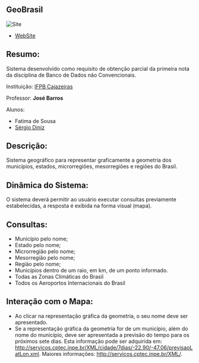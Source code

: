 **GeoBrasil**
---------
![Site](http://uploaddeimagens.com.br/images/000/382/463/original/previewGB.jpg)
 - [WebSite](#)

Resumo:
--------
Sistema desenvolvido como requisito de obtenção parcial da primeira nota da disciplina de Banco de Dados não Convencionais.

Instituição: [IFPB Cajazeiras](http://portal.ifpb.edu.br/campi/campi/cajazeiras)

Professor: **José Barros**

Alunos:

 - Fatima de Sousa
 - [Sérgio Diniz](http://buscatextual.cnpq.br/buscatextual/visualizacv.do?metodo=apresentar&id=K8153626U7)


Descrição:
----------
Sistema geográfico para representar graficamente a geometria dos municípios, estados, microrregiões, mesorregiões e regiões do Brasil.

Dinâmica do Sistema:
--------------------

O sistema deverá permitir ao usuário executar consultas previamente estabelecidas, a resposta é exibida na forma visual (mapa).

Consultas:
----------

- Município pelo nome;
- Estado pelo nome;
- Microrregião pelo nome;
- Mesorregião pelo nome;
- Região pelo nome;
- Municípios dentro de um raio, em km, de um ponto informado.
- Todas as Zonas Climáticas do Brasil
- Todos os Aeroportos Internacionais do Brasil

Interação com o Mapa:
---------------------

- Ao clicar na representação gráfica da geometria, o seu nome deve ser apresentado.
- Se a representação gráfica da geometria for de um município, além do nome do município, deve ser apresentada a previsão do tempo para os próximos sete dias. Esta informação pode ser adquirida em: http://servicos.cptec.inpe.br/XML/cidade/7dias/-22.90/-47.06/previsaoLatLon.xml. 
Maiores informações: http://servicos.cptec.inpe.br/XML/.





